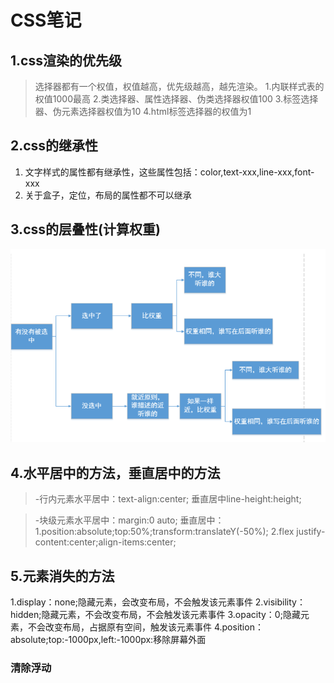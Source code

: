 # CSS笔记

## 1.css渲染的优先级
> 选择器都有一个权值，权值越高，优先级越高，越先渲染。
> 1.内联样式表的权值1000最高
> 2.类选择器、属性选择器、伪类选择器权值100
> 3.标签选择器、伪元素选择器权值为10
> 4.html标签选择器的权值为1

## 2.css的继承性
1. 文字样式的属性都有继承性，这些属性包括：color,text-xxx,line-xxx,font-xxx
2. 关于盒子，定位，布局的属性都不可以继承
   
## 3.css的层叠性(计算权重)
![alt text](image.png)

## 4.水平居中的方法，垂直居中的方法
> -行内元素水平居中：text-align:center;
>  垂直居中line-height:height;

> -块级元素水平居中：margin:0 auto;
>  垂直居中：1.position:absolute;top:50%;transform:translateY(-50%);
>  2.flex justify-content:center;align-items:center;

## 5.元素消失的方法
1.display：none;隐藏元素，会改变布局，不会触发该元素事件
2.visibility：hidden;隐藏元素，不会改变布局，不会触发该元素事件
3.opacity：0;隐藏元素，不会改变布局，占据原有空间，触发该元素事件
4.position：absolute;top:-1000px,left:-1000px:移除屏幕外面

### 清除浮动
